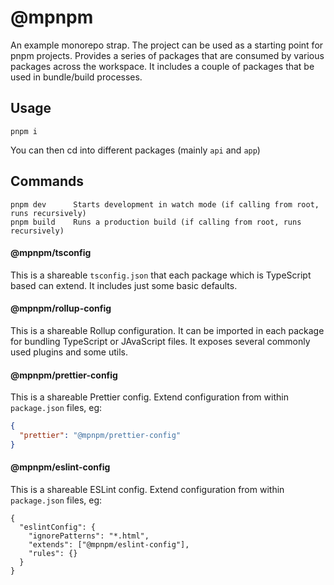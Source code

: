 # @mpnpm

An example monorepo strap. The project can be used as a starting point for pnpm projects. Provides a series of packages that are consumed by various packages across the workspace. It includes a couple of packages that be used in bundle/build processes.

## Usage

```cli
pnpm i
```

You can then cd into different packages (mainly `api` and `app`)

## Commands

```cli
pnpm dev      Starts development in watch mode (if calling from root, runs recursively)
pnpm build    Runs a production build (if calling from root, runs recursively)
```

#### @mpnpm/tsconfig

This is a shareable `tsconfig.json` that each package which is TypeScript based can extend. It includes just some basic defaults.

#### @mpnpm/rollup-config

This is a shareable Rollup configuration. It can be imported in each package for bundling TypeScript or JAvaScript files. It exposes several commonly used plugins and some utils.

#### @mpnpm/prettier-config

This is a shareable Prettier config. Extend configuration from within `package.json` files, eg:

```json
{
  "prettier": "@mpnpm/prettier-config"
}
```

#### @mpnpm/eslint-config

This is a shareable ESLint config. Extend configuration from within `package.json` files, eg:

```jsonc
{
  "eslintConfig": {
    "ignorePatterns": "*.html",
    "extends": ["@mpnpm/eslint-config"],
    "rules": {}
  }
}
```

